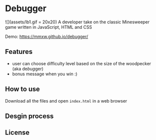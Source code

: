 # Debugger 

![](assets/lb1.gif = 20x20)
A developer take on the classic Minesweeper game written in JavaScript, HTML and CSS

Demo: https://mmxw.github.io/debugger/

## Features

- user can choose difficulty level based on the size of the woodpecker (aka de*bug*ger)
- bonus message when you win :) 

## How to use

Download all the files and open `index.html` in a web browser

## Desgin process

## License




